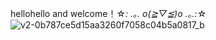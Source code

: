 hellohello and welcome！☆*: .｡. o(≧▽≦)o .｡.:*☆
![v2-0b787ce5d15aa3260f7058c04b5a0817_b](https://user-images.githubusercontent.com/104637849/235698635-80ddf5e6-6319-4af5-8a7b-a234548c55bf.gif)
